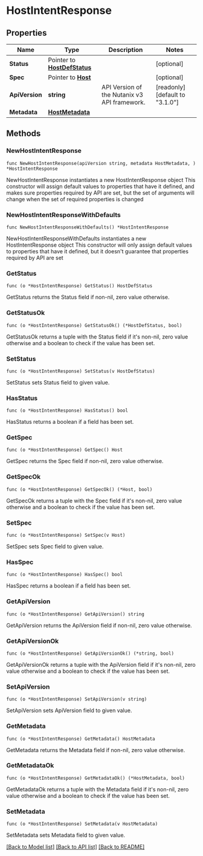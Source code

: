 # HostIntentResponse

## Properties

Name | Type | Description | Notes
------------ | ------------- | ------------- | -------------
**Status** | Pointer to [**HostDefStatus**](HostDefStatus.md) |  | [optional] 
**Spec** | Pointer to [**Host**](Host.md) |  | [optional] 
**ApiVersion** | **string** | API Version of the Nutanix v3 API framework. | [readonly] [default to "3.1.0"]
**Metadata** | [**HostMetadata**](HostMetadata.md) |  | 

## Methods

### NewHostIntentResponse

`func NewHostIntentResponse(apiVersion string, metadata HostMetadata, ) *HostIntentResponse`

NewHostIntentResponse instantiates a new HostIntentResponse object
This constructor will assign default values to properties that have it defined,
and makes sure properties required by API are set, but the set of arguments
will change when the set of required properties is changed

### NewHostIntentResponseWithDefaults

`func NewHostIntentResponseWithDefaults() *HostIntentResponse`

NewHostIntentResponseWithDefaults instantiates a new HostIntentResponse object
This constructor will only assign default values to properties that have it defined,
but it doesn't guarantee that properties required by API are set

### GetStatus

`func (o *HostIntentResponse) GetStatus() HostDefStatus`

GetStatus returns the Status field if non-nil, zero value otherwise.

### GetStatusOk

`func (o *HostIntentResponse) GetStatusOk() (*HostDefStatus, bool)`

GetStatusOk returns a tuple with the Status field if it's non-nil, zero value otherwise
and a boolean to check if the value has been set.

### SetStatus

`func (o *HostIntentResponse) SetStatus(v HostDefStatus)`

SetStatus sets Status field to given value.

### HasStatus

`func (o *HostIntentResponse) HasStatus() bool`

HasStatus returns a boolean if a field has been set.

### GetSpec

`func (o *HostIntentResponse) GetSpec() Host`

GetSpec returns the Spec field if non-nil, zero value otherwise.

### GetSpecOk

`func (o *HostIntentResponse) GetSpecOk() (*Host, bool)`

GetSpecOk returns a tuple with the Spec field if it's non-nil, zero value otherwise
and a boolean to check if the value has been set.

### SetSpec

`func (o *HostIntentResponse) SetSpec(v Host)`

SetSpec sets Spec field to given value.

### HasSpec

`func (o *HostIntentResponse) HasSpec() bool`

HasSpec returns a boolean if a field has been set.

### GetApiVersion

`func (o *HostIntentResponse) GetApiVersion() string`

GetApiVersion returns the ApiVersion field if non-nil, zero value otherwise.

### GetApiVersionOk

`func (o *HostIntentResponse) GetApiVersionOk() (*string, bool)`

GetApiVersionOk returns a tuple with the ApiVersion field if it's non-nil, zero value otherwise
and a boolean to check if the value has been set.

### SetApiVersion

`func (o *HostIntentResponse) SetApiVersion(v string)`

SetApiVersion sets ApiVersion field to given value.


### GetMetadata

`func (o *HostIntentResponse) GetMetadata() HostMetadata`

GetMetadata returns the Metadata field if non-nil, zero value otherwise.

### GetMetadataOk

`func (o *HostIntentResponse) GetMetadataOk() (*HostMetadata, bool)`

GetMetadataOk returns a tuple with the Metadata field if it's non-nil, zero value otherwise
and a boolean to check if the value has been set.

### SetMetadata

`func (o *HostIntentResponse) SetMetadata(v HostMetadata)`

SetMetadata sets Metadata field to given value.



[[Back to Model list]](../README.md#documentation-for-models) [[Back to API list]](../README.md#documentation-for-api-endpoints) [[Back to README]](../README.md)


